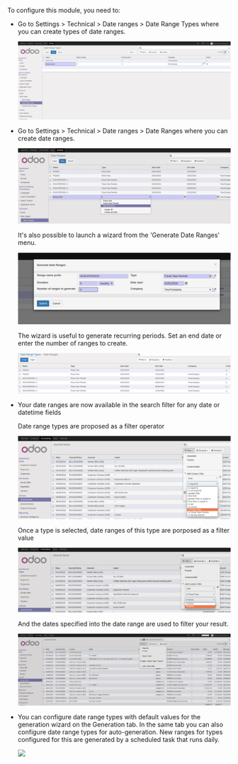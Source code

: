 To configure this module, you need to:

- Go to Settings \> Technical \> Date ranges \> Date Range Types where
  you can create types of date ranges.

  ![](https://raw.githubusercontent.com/OCA/server-tools/14.0/date_range/static/description/date_range_type_create.png)

- Go to Settings \> Technical \> Date ranges \> Date Ranges where you
  can create date ranges.

  ![](https://raw.githubusercontent.com/OCA/server-tools/14.0/date_range/static/description/date_range_create.png)

  It's also possible to launch a wizard from the 'Generate Date Ranges'
  menu.

  ![](https://raw.githubusercontent.com/OCA/server-tools/14.0/date_range/static/description/date_range_wizard.png)

  The wizard is useful to generate recurring periods. Set an end date or
  enter the number of ranges to create.

  ![](https://raw.githubusercontent.com/OCA/server-tools/14.0/date_range/static/description/date_range_wizard_result.png)

- Your date ranges are now available in the search filter for any date
  or datetime fields

  Date range types are proposed as a filter operator

  ![](https://raw.githubusercontent.com/OCA/server-tools/14.0/date_range/static/description/date_range_type_as_filter.png)

  Once a type is selected, date ranges of this type are porposed as a
  filter value

  ![](https://raw.githubusercontent.com/OCA/server-tools/14.0/date_range/static/description/date_range_as_filter.png)

  And the dates specified into the date range are used to filter your
  result.

  ![](https://raw.githubusercontent.com/OCA/server-tools/14.0/date_range/static/description/date_range_as_filter_result.png)

- You can configure date range types with default values for the
  generation wizard on the Generation tab. In the same tab you can also
  configure date range types for auto-generation. New ranges for types
  configured for this are generated by a scheduled task that runs daily.

  ![](https://raw.githubusercontent.com/OCA/server-tools/14.0/date_range/static/description/date_range_type_autogeneration.png)
